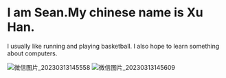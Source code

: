 <!DOCTYPE html>  
 <html>  
 <body>  
 <h1>I am Sean.My chinese name is Xu Han.</h1>  
 <p>I usually like running and playing basketball. I also hope to learn something about computers.<p>  
 </body>  
 </html>  
 
 ![微信图片_20230313145558](https://user-images.githubusercontent.com/127078383/224639104-8d2b9536-c784-44f4-8efb-0ce94498f235.jpg)
![微信图片_20230313145609](https://user-images.githubusercontent.com/127078383/224639262-9af4e4b6-922d-4916-91d7-b7d85c0766de.jpg)

